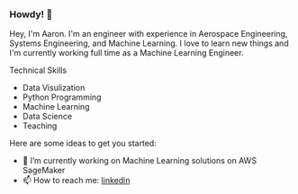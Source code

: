 ### Howdy! 👋

Hey, I'm Aaron.  I'm an engineer with experience in Aerospace Engineering, Systems Engineering, and Machine Learning.  I love to learn new things and I'm currently working full time as a Machine Learning Engineer.

Technical Skills
- Data Visulization
- Python Programming
- Machine Learning 
- Data Science
- Teaching

Here are some ideas to get you started:

- 🔭 I’m currently working on Machine Learning solutions on AWS SageMaker
- 📫 How to reach me: [linkedin](https://www.linkedin.com/in/sengstacken/)


